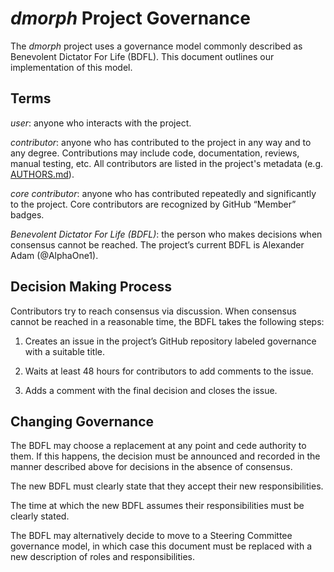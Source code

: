 <!--  SPDX-FileCopyrightText: © 2004-2025 Greg Wilson
      SPDX-FileCopyrightText: 2025 The dmorph contributors.
      SPDX-License-Identifier: CC-BY-4.0
-->

*dmorph* Project Governance
=============================

The *dmorph* project uses a governance model commonly described as Benevolent
Dictator For Life (BDFL). This document outlines our implementation of this
model.


Terms
-----

*user*: anyone who interacts with the project.

*contributor*: anyone who has contributed to the project in any way and to any
degree. Contributions may include code, documentation, reviews, manual testing,
etc. All contributors are listed in the project's metadata
(e.g. [AUTHORS.md](AUTHORS.md)).

*core contributor*: anyone who has contributed repeatedly and significantly to
the project. Core contributors are recognized by GitHub “Member” badges.

*Benevolent Dictator For Life (BDFL)*: the person who makes decisions when
consensus cannot be reached. The project’s current BDFL is Alexander Adam
(@AlphaOne1).


Decision Making Process
-----------------------

Contributors try to reach consensus via discussion. When consensus cannot be
reached in a reasonable time, the BDFL takes the following steps:

 1. Creates an issue in the project’s GitHub repository labeled governance with
    a suitable title.

 2. Waits at least 48 hours for contributors to add comments to the issue.

 3. Adds a comment with the final decision and closes the issue.


Changing Governance
-------------------

The BDFL may choose a replacement at any point and cede authority to them. If
this happens, the decision must be announced and recorded in the manner
described above for decisions in the absence of consensus.

The new BDFL must clearly state that they accept their new responsibilities.

The time at which the new BDFL assumes their responsibilities must be clearly
stated.

The BDFL may alternatively decide to move to a Steering Committee governance
model, in which case this document must be replaced with a new description of
roles and responsibilities.
